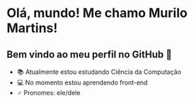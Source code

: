 # Olá, mundo! Me chamo Murilo Martins! 
## Bem vindo ao meu perfil no GitHub 👋

- 📚 Atualmente estou estudando Ciência da Computação
- 💻 No momento estou aprendendo front-end
- ♂️ Pronomes: ele/dele
